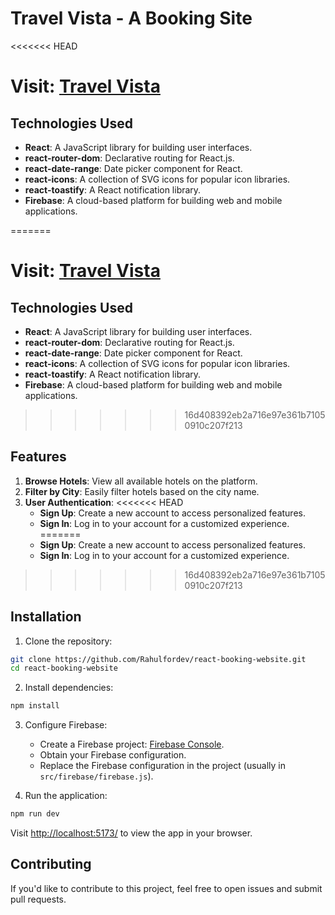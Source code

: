 # Travel Vista - A Booking Site
<<<<<<< HEAD

# Visit: [Travel Vista](https://booking-rahulfordev.netlify.app/)

## Technologies Used

- **React**: A JavaScript library for building user interfaces.
- **react-router-dom**: Declarative routing for React.js.
- **react-date-range**: Date picker component for React.
- **react-icons**: A collection of SVG icons for popular icon libraries.
- **react-toastify**: A React notification library.
- **Firebase**: A cloud-based platform for building web and mobile applications.

=======
# Visit: [Travel Vista](https://booking-rahulfordev.netlify.app/)

## Technologies Used

- **React**: A JavaScript library for building user interfaces.
- **react-router-dom**: Declarative routing for React.js.
- **react-date-range**: Date picker component for React.
- **react-icons**: A collection of SVG icons for popular icon libraries.
- **react-toastify**: A React notification library.
- **Firebase**: A cloud-based platform for building web and mobile applications.

>>>>>>> 16d408392eb2a716e97e361b71050910c207f213
## Features

1. **Browse Hotels**: View all available hotels on the platform.
2. **Filter by City**: Easily filter hotels based on the city name.
3. **User Authentication**:
<<<<<<< HEAD
   - **Sign Up**: Create a new account to access personalized features.
   - **Sign In**: Log in to your account for a customized experience.
=======
    - **Sign Up**: Create a new account to access personalized features.
    - **Sign In**: Log in to your account for a customized experience.
>>>>>>> 16d408392eb2a716e97e361b71050910c207f213

## Installation

1. Clone the repository:

```bash
git clone https://github.com/Rahulfordev/react-booking-website.git
cd react-booking-website
```

2. Install dependencies:

```bash
npm install
```

3. Configure Firebase:

   - Create a Firebase project: [Firebase Console](https://console.firebase.google.com/).
   - Obtain your Firebase configuration.
   - Replace the Firebase configuration in the project (usually in `src/firebase/firebase.js`).

4. Run the application:

```bash
npm run dev
```

Visit [http://localhost:5173/](http://localhost:5173/) to view the app in your browser.

## Contributing

If you'd like to contribute to this project, feel free to open issues and submit pull requests.
